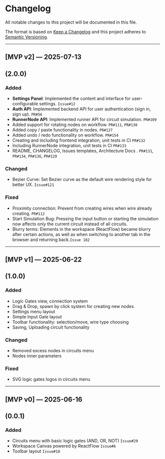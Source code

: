 # Changelog

All notable changes to this project will be documented in this file.

The format is based on [Keep a Changelog](https://keepachangelog.com/en/1.0.0/)
and this project adheres to [Semantic Versioning](https://semver.org/).

---

## [MVP v2] — 2025-07-13
(2.0.0)
---

### Added
- **Settings Panel**: Implemented the content and interface for user-configurable settings. `Issue#12`
- **Auth API**: Implemented backend API for user authentication (sign in, sign up). `PR#56`
- **RunnerNode API**: Implemented runner API for circuit simulation. `PR#109`
- Added support for rotating nodes on workflow. `PR#111`, `PR#130`
- Added copy / paste functionality in nodes. `PR#127`
- Added undo / redo functionality on workflow. `PR#154`
- Creating and including frontend integration, unit tests in CI `PR#132`
- Including RunnerNode integration, unit tests in CI `PR#133`
- README, CHANGELOG, Issues templates, Architecture Docs . `PR#131`, `PR#134`, `PR#136`, `PR#129`

### Changed
- Bezier Curve: Set Bezier curve as the default wire rendering style for better UX. `Issue#121`

### Fixed
- Proximity connection: Prevent from creating wires when wire already creating. `PR#112`
- Start Simulation Bug: Pressing the input button or starting the simulation now affects only the current circuit instead of all circuits.
- Blurry terms: Elements in the workspace (ReactFlow) became blurry after certain actions, as well as when switching to another tab in the browser and returning back.`Issue 102`
---

## [MVP v1] — 2025-06-22
(1.0.0)
---

### Added
- Logic Gates view, connection system
- Drag & Drop, spawn by click system for creating new nodes.
- Settings menu layout
- Simple Input Gate layout
- Toolbar functionality: selection/move, wire type choosing
- Saving, Uploading circuit functionality

### Changed
- Removed excess nodes in circuits menu
- Nodes inner parameters

### Fixed
- SVG logic gates logos in circuits menu

---

## [MVP v0] — 2025-06-16
(0.0.1)
---

### Added
- Circuits menu with basic logic gates (AND, OR, NOT) `Issue#29`
- Workspace Canvas powered by ReactFlow `Issue#6`
- Toolbar layout `Issue#18`

